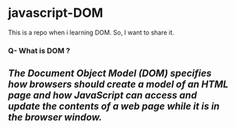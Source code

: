# javascript-DOM
This is a repo when i learning DOM. So, I want to share it.

### Q- What is DOM ?
## *The Document Object Model (DOM) specifies how browsers should create a model of an HTML page and how JavaScript can access and update the contents of a web page while it is in the browser window.*

